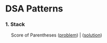 <h1> DSA Patterns </h1>

<h3> 1. Stack </h3>
  &emsp; Score of Parentheses (<a href= "https://leetcode.com/problems/score-of-parentheses/">problem</a>) | (<a href= "https://github.com/s-raksha/competitive-programming/blob/main/leetcode/note/stack/ScoreOfParentheses.java">solution</a>)
  <br/>

